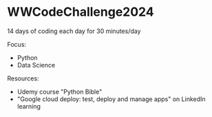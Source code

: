 # WWCodeChallenge2024

14 days of coding each day for 30 minutes/day

Focus:
* Python
* Data Science

Resources:
- Udemy course "Python Bible"
- "Google cloud deploy: test, deploy and manage apps" on LinkedIn learning

